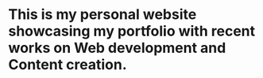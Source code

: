 # This is my personal website showcasing my portfolio with recent works on Web development and Content creation.
